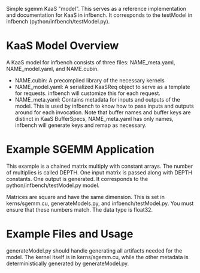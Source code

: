 Simple sgemm KaaS "model". This serves as a reference implementation and
documentation for KaaS in infbench. It corresponds to the testModel in infbench
(python/infbench/testModel.py).

# KaaS Model Overview
A KaaS model for infbench consists of three files: NAME\_meta.yaml,
NAME\_model.yaml, and NAME.cubin.

* NAME.cubin: A precompiled library of the necessary kernels
* NAME\_model.yaml: A serialized KaaSReq object to serve as a template for
  requests. infbench will customize this for each request.
* NAME\_meta.yaml: Contains metadata for inputs and outputs of the model. This
  is used by infbench to know how to pass inputs and outputs around for each
  invocation. Note that buffer names and buffer keys are distinct in KaaS
  BufferSpecs, NAME\_meta.yaml has only names, infbench will generate keys and
  remap as necessary. 

# Example SGEMM Application
This example is a chained matrix multiply with constant arrays. The number of
multiplies is called DEPTH. One input matrix is passed along with DEPTH
constants. One output is generated. It corresponds to the
python/infbench/testModel.py model.

Matrices are square and have the same dimension. This is set in kerns/sgemm.cu,
generateModels.py, and infbench/testModel.py. You must ensure that these
numbers match. The data type is float32.
 
# Example Files and Usage
generateModel.py should handle generating all artifacts needed for the model.
The kernel itself is in kerns/sgemm.cu, while the other metadata is
deterministically generated by generateModel.py.
